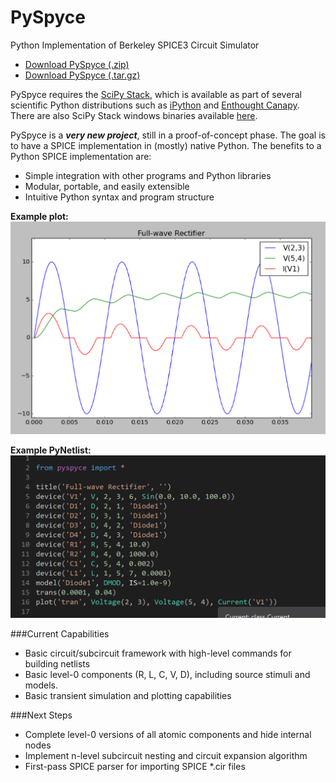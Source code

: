 PySpyce
=======
Python Implementation of Berkeley SPICE3 Circuit Simulator

* [Download PySpyce (.zip)](https://github.com/josephmhood/PySpyce/zipball/master)
* [Download PySpyce (.tar.gz)](https://github.com/josephmhood/PySpyce/tarball/master)

PySpyce requires the [SciPy Stack](http://www.scipy.org/stackspec.html), which is available as part of several scientific Python distributions such as [iPython](http://ipython.org/) and [Enthought Canapy](https://www.enthought.com/products/canopy/). There are also SciPy Stack windows binaries available [here](http://www.lfd.uci.edu/~gohlke/pythonlibs/#scipy-stack).

PySpyce is a **_very new project_**, still in a proof-of-concept phase. The goal is to have a SPICE implementation in (mostly) native Python.
The benefits to a Python SPICE implementation are:
* Simple integration with other programs and Python libraries
* Modular, portable, and easily extensible
* Intuitive Python syntax and program structure

**Example plot:**
![Plot](/images/fig1.png)

**Example PyNetlist:**
![Netlist](/images/netlist1.png)

###Current Capabilities
* Basic circuit/subcircuit framework with high-level commands for building netlists
* Basic level-0 components (R, L, C, V, D), including source stimuli and models.
* Basic transient simulation and plotting capabilities

###Next Steps
* Complete level-0 versions of all atomic components and hide internal nodes
* Implement n-level subcircuit nesting and circuit expansion algorithm
* First-pass SPICE parser for importing SPICE *.cir files
